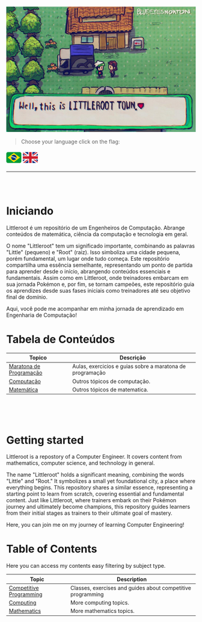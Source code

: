 ![Ravenclaw Banner](./_/assets/littleroot_banner_by_blueeyesnorton.jpg)

> Choose your language click on the flag:

<div>
    <a href="#iniciando"><img src="./_/assets/brazil.png" width=40 /></a>
    <a href="#getting-started"><img src="./_/assets/uk.png" width=40 /></a>
<div>
<hr><br><br>

# Iniciando

Littleroot é um repositório de um Engenheiros de Computação. Abrange conteúdos de matemática, ciência da computação e tecnologia em geral.

O nome "Littleroot" tem um significado importante, combinando as palavras "Little" (pequeno) e "Root" (raiz). Isso simboliza uma cidade pequena, porém fundamental, um lugar onde tudo começa. Este repositório compartilha uma essência semelhante, representando um ponto de partida para aprender desde o início, abrangendo conteúdos essenciais e fundamentais. Assim como em Littleroot, onde treinadores embarcam em sua jornada Pokémon e, por fim, se tornam campeões, este repositório guia os aprendizes desde suas fases iniciais como treinadores até seu objetivo final de domínio.

Aqui, você pode me acompanhar em minha jornada de aprendizado em Engenharia de Computação!

# Tabela de Conteúdos

| Topico                                                | Descrição                                                 |
| ----------------------------------------------------- | --------------------------------------------------------- |
| [Maratona de Programação](./competitive-programming/) | Aulas, exercicios e guias sobre a maratona de programação |
| [Computação](./computing/readme.md#tabela-de-conteúdos)                            | Outros tópicos de computação.                             |
| [Matemática](./mathematics/)                          | Outros tópicos de matematica.                             |

<br><br><br>

# Getting started

Littleroot is a repostory of a Computer Engineer. It covers content from mathematics, computer science, and technology in general.

The name "Littleroot" holds a significant meaning, combining the words "Little" and "Root." It symbolizes a small yet foundational city, a place where everything begins. This repository shares a similar essence, representing a starting point to learn from scratch, covering essential and fundamental content. Just like Littleroot, where trainers embark on their Pokémon journey and ultimately become champions, this repository guides learners from their initial stages as trainers to their ultimate goal of mastery.

Here, you can join me on my journey of learning Computer Engineering!

# Table of Contents

Here you can access my contents easy filtering by subject type.

| Topic                                                 | Description                                                 |
| ----------------------------------------------------- | ----------------------------------------------------------- |
| [Competitive Programming](./competitive-programming/) | Classes, exercises and guides about competitive programming |
| [Computing](./computing/readme.md#table-of-contents)                             | More computing topics.                                      |
| [Mathematics](./mathematics/)                         | More mathematics topics.                                    |
